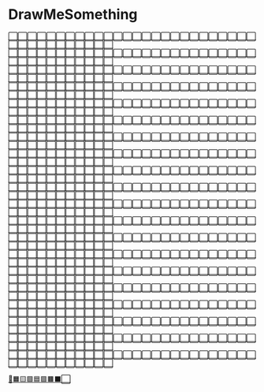 # DrawMeSomething

[⬜](https://shayneintsu.github.io/DrawMeSomething.github.io?cell=0)[⬜](https://shayneintsu.github.io/DrawMeSomething.github.io?cell=1)[⬜](https://shayneintsu.github.io/DrawMeSomething.github.io?cell=2)[⬜](https://shayneintsu.github.io/DrawMeSomething.github.io?cell=3)[⬜](https://shayneintsu.github.io/DrawMeSomething.github.io?cell=4)[⬜](https://shayneintsu.github.io/DrawMeSomething.github.io?cell=5)[⬜](https://shayneintsu.github.io/DrawMeSomething.github.io?cell=6)[⬜](https://shayneintsu.github.io/DrawMeSomething.github.io?cell=7)[⬜](https://shayneintsu.github.io/DrawMeSomething.github.io?cell=8)[⬜](https://shayneintsu.github.io/DrawMeSomething.github.io?cell=9)[⬜](https://shayneintsu.github.io/DrawMeSomething.github.io?cell=10)[⬜](https://shayneintsu.github.io/DrawMeSomething.github.io?cell=11)[⬜](https://shayneintsu.github.io/DrawMeSomething.github.io?cell=12)[⬜](https://shayneintsu.github.io/DrawMeSomething.github.io?cell=13)[⬜](https://shayneintsu.github.io/DrawMeSomething.github.io?cell=14)[⬜](https://shayneintsu.github.io/DrawMeSomething.github.io?cell=15)[⬜](https://shayneintsu.github.io/DrawMeSomething.github.io?cell=16)[⬜](https://shayneintsu.github.io/DrawMeSomething.github.io?cell=17)[⬜](https://shayneintsu.github.io/DrawMeSomething.github.io?cell=18)[⬜](https://shayneintsu.github.io/DrawMeSomething.github.io?cell=19)[⬜](https://shayneintsu.github.io/DrawMeSomething.github.io?cell=20)[⬜](https://shayneintsu.github.io/DrawMeSomething.github.io?cell=21)[⬜](https://shayneintsu.github.io/DrawMeSomething.github.io?cell=22)[⬜](https://shayneintsu.github.io/DrawMeSomething.github.io?cell=23)[⬜](https://shayneintsu.github.io/DrawMeSomething.github.io?cell=24)[⬜](https://shayneintsu.github.io/DrawMeSomething.github.io?cell=25)[⬜](https://shayneintsu.github.io/DrawMeSomething.github.io?cell=26)[⬜](https://shayneintsu.github.io/DrawMeSomething.github.io?cell=27)[⬜](https://shayneintsu.github.io/DrawMeSomething.github.io?cell=28)[⬜](https://shayneintsu.github.io/DrawMeSomething.github.io?cell=29)[⬜](https://shayneintsu.github.io/DrawMeSomething.github.io?cell=30)[⬜](https://shayneintsu.github.io/DrawMeSomething.github.io?cell=31)[⬜](https://shayneintsu.github.io/DrawMeSomething.github.io?cell=32)[⬜](https://shayneintsu.github.io/DrawMeSomething.github.io?cell=33)[⬜](https://shayneintsu.github.io/DrawMeSomething.github.io?cell=34)[⬜](https://shayneintsu.github.io/DrawMeSomething.github.io?cell=35)[⬜](https://shayneintsu.github.io/DrawMeSomething.github.io?cell=36)
[⬜](https://shayneintsu.github.io/DrawMeSomething.github.io?cell=100)[⬜](https://shayneintsu.github.io/DrawMeSomething.github.io?cell=101)[⬜](https://shayneintsu.github.io/DrawMeSomething.github.io?cell=102)[⬜](https://shayneintsu.github.io/DrawMeSomething.github.io?cell=103)[⬜](https://shayneintsu.github.io/DrawMeSomething.github.io?cell=104)[⬜](https://shayneintsu.github.io/DrawMeSomething.github.io?cell=105)[⬜](https://shayneintsu.github.io/DrawMeSomething.github.io?cell=106)[⬜](https://shayneintsu.github.io/DrawMeSomething.github.io?cell=107)[⬜](https://shayneintsu.github.io/DrawMeSomething.github.io?cell=108)[⬜](https://shayneintsu.github.io/DrawMeSomething.github.io?cell=109)[⬜](https://shayneintsu.github.io/DrawMeSomething.github.io?cell=110)[⬜](https://shayneintsu.github.io/DrawMeSomething.github.io?cell=111)[⬜](https://shayneintsu.github.io/DrawMeSomething.github.io?cell=112)[⬜](https://shayneintsu.github.io/DrawMeSomething.github.io?cell=113)[⬜](https://shayneintsu.github.io/DrawMeSomething.github.io?cell=114)[⬜](https://shayneintsu.github.io/DrawMeSomething.github.io?cell=115)[⬜](https://shayneintsu.github.io/DrawMeSomething.github.io?cell=116)[⬜](https://shayneintsu.github.io/DrawMeSomething.github.io?cell=117)[⬜](https://shayneintsu.github.io/DrawMeSomething.github.io?cell=118)[⬜](https://shayneintsu.github.io/DrawMeSomething.github.io?cell=119)[⬜](https://shayneintsu.github.io/DrawMeSomething.github.io?cell=120)[⬜](https://shayneintsu.github.io/DrawMeSomething.github.io?cell=121)[⬜](https://shayneintsu.github.io/DrawMeSomething.github.io?cell=122)[⬜](https://shayneintsu.github.io/DrawMeSomething.github.io?cell=123)[⬜](https://shayneintsu.github.io/DrawMeSomething.github.io?cell=124)[⬜](https://shayneintsu.github.io/DrawMeSomething.github.io?cell=125)[⬜](https://shayneintsu.github.io/DrawMeSomething.github.io?cell=126)[⬜](https://shayneintsu.github.io/DrawMeSomething.github.io?cell=127)[⬜](https://shayneintsu.github.io/DrawMeSomething.github.io?cell=128)[⬜](https://shayneintsu.github.io/DrawMeSomething.github.io?cell=129)[⬜](https://shayneintsu.github.io/DrawMeSomething.github.io?cell=130)[⬜](https://shayneintsu.github.io/DrawMeSomething.github.io?cell=131)[⬜](https://shayneintsu.github.io/DrawMeSomething.github.io?cell=132)[⬜](https://shayneintsu.github.io/DrawMeSomething.github.io?cell=133)[⬜](https://shayneintsu.github.io/DrawMeSomething.github.io?cell=134)[⬜](https://shayneintsu.github.io/DrawMeSomething.github.io?cell=135)[⬜](https://shayneintsu.github.io/DrawMeSomething.github.io?cell=136)
[⬜](https://shayneintsu.github.io/DrawMeSomething.github.io?cell=200)[⬜](https://shayneintsu.github.io/DrawMeSomething.github.io?cell=201)[⬜](https://shayneintsu.github.io/DrawMeSomething.github.io?cell=202)[⬜](https://shayneintsu.github.io/DrawMeSomething.github.io?cell=203)[⬜](https://shayneintsu.github.io/DrawMeSomething.github.io?cell=204)[⬜](https://shayneintsu.github.io/DrawMeSomething.github.io?cell=205)[⬜](https://shayneintsu.github.io/DrawMeSomething.github.io?cell=206)[⬜](https://shayneintsu.github.io/DrawMeSomething.github.io?cell=207)[⬜](https://shayneintsu.github.io/DrawMeSomething.github.io?cell=208)[⬜](https://shayneintsu.github.io/DrawMeSomething.github.io?cell=209)[⬜](https://shayneintsu.github.io/DrawMeSomething.github.io?cell=210)[⬜](https://shayneintsu.github.io/DrawMeSomething.github.io?cell=211)[⬜](https://shayneintsu.github.io/DrawMeSomething.github.io?cell=212)[⬜](https://shayneintsu.github.io/DrawMeSomething.github.io?cell=213)[⬜](https://shayneintsu.github.io/DrawMeSomething.github.io?cell=214)[⬜](https://shayneintsu.github.io/DrawMeSomething.github.io?cell=215)[⬜](https://shayneintsu.github.io/DrawMeSomething.github.io?cell=216)[⬜](https://shayneintsu.github.io/DrawMeSomething.github.io?cell=217)[⬜](https://shayneintsu.github.io/DrawMeSomething.github.io?cell=218)[⬜](https://shayneintsu.github.io/DrawMeSomething.github.io?cell=219)[⬜](https://shayneintsu.github.io/DrawMeSomething.github.io?cell=220)[⬜](https://shayneintsu.github.io/DrawMeSomething.github.io?cell=221)[⬜](https://shayneintsu.github.io/DrawMeSomething.github.io?cell=222)[⬜](https://shayneintsu.github.io/DrawMeSomething.github.io?cell=223)[⬜](https://shayneintsu.github.io/DrawMeSomething.github.io?cell=224)[⬜](https://shayneintsu.github.io/DrawMeSomething.github.io?cell=225)[⬜](https://shayneintsu.github.io/DrawMeSomething.github.io?cell=226)[⬜](https://shayneintsu.github.io/DrawMeSomething.github.io?cell=227)[⬜](https://shayneintsu.github.io/DrawMeSomething.github.io?cell=228)[⬜](https://shayneintsu.github.io/DrawMeSomething.github.io?cell=229)[⬜](https://shayneintsu.github.io/DrawMeSomething.github.io?cell=230)[⬜](https://shayneintsu.github.io/DrawMeSomething.github.io?cell=231)[⬜](https://shayneintsu.github.io/DrawMeSomething.github.io?cell=232)[⬜](https://shayneintsu.github.io/DrawMeSomething.github.io?cell=233)[⬜](https://shayneintsu.github.io/DrawMeSomething.github.io?cell=234)[⬜](https://shayneintsu.github.io/DrawMeSomething.github.io?cell=235)[⬜](https://shayneintsu.github.io/DrawMeSomething.github.io?cell=236)
[⬜](https://shayneintsu.github.io/DrawMeSomething.github.io?cell=300)[⬜](https://shayneintsu.github.io/DrawMeSomething.github.io?cell=301)[⬜](https://shayneintsu.github.io/DrawMeSomething.github.io?cell=302)[⬜](https://shayneintsu.github.io/DrawMeSomething.github.io?cell=303)[⬜](https://shayneintsu.github.io/DrawMeSomething.github.io?cell=304)[⬜](https://shayneintsu.github.io/DrawMeSomething.github.io?cell=305)[⬜](https://shayneintsu.github.io/DrawMeSomething.github.io?cell=306)[⬜](https://shayneintsu.github.io/DrawMeSomething.github.io?cell=307)[⬜](https://shayneintsu.github.io/DrawMeSomething.github.io?cell=308)[⬜](https://shayneintsu.github.io/DrawMeSomething.github.io?cell=309)[⬜](https://shayneintsu.github.io/DrawMeSomething.github.io?cell=310)[⬜](https://shayneintsu.github.io/DrawMeSomething.github.io?cell=311)[⬜](https://shayneintsu.github.io/DrawMeSomething.github.io?cell=312)[⬜](https://shayneintsu.github.io/DrawMeSomething.github.io?cell=313)[⬜](https://shayneintsu.github.io/DrawMeSomething.github.io?cell=314)[⬜](https://shayneintsu.github.io/DrawMeSomething.github.io?cell=315)[⬜](https://shayneintsu.github.io/DrawMeSomething.github.io?cell=316)[⬜](https://shayneintsu.github.io/DrawMeSomething.github.io?cell=317)[⬜](https://shayneintsu.github.io/DrawMeSomething.github.io?cell=318)[⬜](https://shayneintsu.github.io/DrawMeSomething.github.io?cell=319)[⬜](https://shayneintsu.github.io/DrawMeSomething.github.io?cell=320)[⬜](https://shayneintsu.github.io/DrawMeSomething.github.io?cell=321)[⬜](https://shayneintsu.github.io/DrawMeSomething.github.io?cell=322)[⬜](https://shayneintsu.github.io/DrawMeSomething.github.io?cell=323)[⬜](https://shayneintsu.github.io/DrawMeSomething.github.io?cell=324)[⬜](https://shayneintsu.github.io/DrawMeSomething.github.io?cell=325)[⬜](https://shayneintsu.github.io/DrawMeSomething.github.io?cell=326)[⬜](https://shayneintsu.github.io/DrawMeSomething.github.io?cell=327)[⬜](https://shayneintsu.github.io/DrawMeSomething.github.io?cell=328)[⬜](https://shayneintsu.github.io/DrawMeSomething.github.io?cell=329)[⬜](https://shayneintsu.github.io/DrawMeSomething.github.io?cell=330)[⬜](https://shayneintsu.github.io/DrawMeSomething.github.io?cell=331)[⬜](https://shayneintsu.github.io/DrawMeSomething.github.io?cell=332)[⬜](https://shayneintsu.github.io/DrawMeSomething.github.io?cell=333)[⬜](https://shayneintsu.github.io/DrawMeSomething.github.io?cell=334)[⬜](https://shayneintsu.github.io/DrawMeSomething.github.io?cell=335)[⬜](https://shayneintsu.github.io/DrawMeSomething.github.io?cell=336)
[⬜](https://shayneintsu.github.io/DrawMeSomething.github.io?cell=400)[⬜](https://shayneintsu.github.io/DrawMeSomething.github.io?cell=401)[⬜](https://shayneintsu.github.io/DrawMeSomething.github.io?cell=402)[⬜](https://shayneintsu.github.io/DrawMeSomething.github.io?cell=403)[⬜](https://shayneintsu.github.io/DrawMeSomething.github.io?cell=404)[⬜](https://shayneintsu.github.io/DrawMeSomething.github.io?cell=405)[⬜](https://shayneintsu.github.io/DrawMeSomething.github.io?cell=406)[⬜](https://shayneintsu.github.io/DrawMeSomething.github.io?cell=407)[⬜](https://shayneintsu.github.io/DrawMeSomething.github.io?cell=408)[⬜](https://shayneintsu.github.io/DrawMeSomething.github.io?cell=409)[⬜](https://shayneintsu.github.io/DrawMeSomething.github.io?cell=410)[⬜](https://shayneintsu.github.io/DrawMeSomething.github.io?cell=411)[⬜](https://shayneintsu.github.io/DrawMeSomething.github.io?cell=412)[⬜](https://shayneintsu.github.io/DrawMeSomething.github.io?cell=413)[⬜](https://shayneintsu.github.io/DrawMeSomething.github.io?cell=414)[⬜](https://shayneintsu.github.io/DrawMeSomething.github.io?cell=415)[⬜](https://shayneintsu.github.io/DrawMeSomething.github.io?cell=416)[⬜](https://shayneintsu.github.io/DrawMeSomething.github.io?cell=417)[⬜](https://shayneintsu.github.io/DrawMeSomething.github.io?cell=418)[⬜](https://shayneintsu.github.io/DrawMeSomething.github.io?cell=419)[⬜](https://shayneintsu.github.io/DrawMeSomething.github.io?cell=420)[⬜](https://shayneintsu.github.io/DrawMeSomething.github.io?cell=421)[⬜](https://shayneintsu.github.io/DrawMeSomething.github.io?cell=422)[⬜](https://shayneintsu.github.io/DrawMeSomething.github.io?cell=423)[⬜](https://shayneintsu.github.io/DrawMeSomething.github.io?cell=424)[⬜](https://shayneintsu.github.io/DrawMeSomething.github.io?cell=425)[⬜](https://shayneintsu.github.io/DrawMeSomething.github.io?cell=426)[⬜](https://shayneintsu.github.io/DrawMeSomething.github.io?cell=427)[⬜](https://shayneintsu.github.io/DrawMeSomething.github.io?cell=428)[⬜](https://shayneintsu.github.io/DrawMeSomething.github.io?cell=429)[⬜](https://shayneintsu.github.io/DrawMeSomething.github.io?cell=430)[⬜](https://shayneintsu.github.io/DrawMeSomething.github.io?cell=431)[⬜](https://shayneintsu.github.io/DrawMeSomething.github.io?cell=432)[⬜](https://shayneintsu.github.io/DrawMeSomething.github.io?cell=433)[⬜](https://shayneintsu.github.io/DrawMeSomething.github.io?cell=434)[⬜](https://shayneintsu.github.io/DrawMeSomething.github.io?cell=435)[⬜](https://shayneintsu.github.io/DrawMeSomething.github.io?cell=436)
[⬜](https://shayneintsu.github.io/DrawMeSomething.github.io?cell=500)[⬜](https://shayneintsu.github.io/DrawMeSomething.github.io?cell=501)[⬜](https://shayneintsu.github.io/DrawMeSomething.github.io?cell=502)[⬜](https://shayneintsu.github.io/DrawMeSomething.github.io?cell=503)[⬜](https://shayneintsu.github.io/DrawMeSomething.github.io?cell=504)[⬜](https://shayneintsu.github.io/DrawMeSomething.github.io?cell=505)[⬜](https://shayneintsu.github.io/DrawMeSomething.github.io?cell=506)[⬜](https://shayneintsu.github.io/DrawMeSomething.github.io?cell=507)[⬜](https://shayneintsu.github.io/DrawMeSomething.github.io?cell=508)[⬜](https://shayneintsu.github.io/DrawMeSomething.github.io?cell=509)[⬜](https://shayneintsu.github.io/DrawMeSomething.github.io?cell=510)[⬜](https://shayneintsu.github.io/DrawMeSomething.github.io?cell=511)[⬜](https://shayneintsu.github.io/DrawMeSomething.github.io?cell=512)[⬜](https://shayneintsu.github.io/DrawMeSomething.github.io?cell=513)[⬜](https://shayneintsu.github.io/DrawMeSomething.github.io?cell=514)[⬜](https://shayneintsu.github.io/DrawMeSomething.github.io?cell=515)[⬜](https://shayneintsu.github.io/DrawMeSomething.github.io?cell=516)[⬜](https://shayneintsu.github.io/DrawMeSomething.github.io?cell=517)[⬜](https://shayneintsu.github.io/DrawMeSomething.github.io?cell=518)[⬜](https://shayneintsu.github.io/DrawMeSomething.github.io?cell=519)[⬜](https://shayneintsu.github.io/DrawMeSomething.github.io?cell=520)[⬜](https://shayneintsu.github.io/DrawMeSomething.github.io?cell=521)[⬜](https://shayneintsu.github.io/DrawMeSomething.github.io?cell=522)[⬜](https://shayneintsu.github.io/DrawMeSomething.github.io?cell=523)[⬜](https://shayneintsu.github.io/DrawMeSomething.github.io?cell=524)[⬜](https://shayneintsu.github.io/DrawMeSomething.github.io?cell=525)[⬜](https://shayneintsu.github.io/DrawMeSomething.github.io?cell=526)[⬜](https://shayneintsu.github.io/DrawMeSomething.github.io?cell=527)[⬜](https://shayneintsu.github.io/DrawMeSomething.github.io?cell=528)[⬜](https://shayneintsu.github.io/DrawMeSomething.github.io?cell=529)[⬜](https://shayneintsu.github.io/DrawMeSomething.github.io?cell=530)[⬜](https://shayneintsu.github.io/DrawMeSomething.github.io?cell=531)[⬜](https://shayneintsu.github.io/DrawMeSomething.github.io?cell=532)[⬜](https://shayneintsu.github.io/DrawMeSomething.github.io?cell=533)[⬜](https://shayneintsu.github.io/DrawMeSomething.github.io?cell=534)[⬜](https://shayneintsu.github.io/DrawMeSomething.github.io?cell=535)[⬜](https://shayneintsu.github.io/DrawMeSomething.github.io?cell=536)
[⬜](https://shayneintsu.github.io/DrawMeSomething.github.io?cell=600)[⬜](https://shayneintsu.github.io/DrawMeSomething.github.io?cell=601)[⬜](https://shayneintsu.github.io/DrawMeSomething.github.io?cell=602)[⬜](https://shayneintsu.github.io/DrawMeSomething.github.io?cell=603)[⬜](https://shayneintsu.github.io/DrawMeSomething.github.io?cell=604)[⬜](https://shayneintsu.github.io/DrawMeSomething.github.io?cell=605)[⬜](https://shayneintsu.github.io/DrawMeSomething.github.io?cell=606)[⬜](https://shayneintsu.github.io/DrawMeSomething.github.io?cell=607)[⬜](https://shayneintsu.github.io/DrawMeSomething.github.io?cell=608)[⬜](https://shayneintsu.github.io/DrawMeSomething.github.io?cell=609)[⬜](https://shayneintsu.github.io/DrawMeSomething.github.io?cell=610)[⬜](https://shayneintsu.github.io/DrawMeSomething.github.io?cell=611)[⬜](https://shayneintsu.github.io/DrawMeSomething.github.io?cell=612)[⬜](https://shayneintsu.github.io/DrawMeSomething.github.io?cell=613)[⬜](https://shayneintsu.github.io/DrawMeSomething.github.io?cell=614)[⬜](https://shayneintsu.github.io/DrawMeSomething.github.io?cell=615)[⬜](https://shayneintsu.github.io/DrawMeSomething.github.io?cell=616)[⬜](https://shayneintsu.github.io/DrawMeSomething.github.io?cell=617)[⬜](https://shayneintsu.github.io/DrawMeSomething.github.io?cell=618)[⬜](https://shayneintsu.github.io/DrawMeSomething.github.io?cell=619)[⬜](https://shayneintsu.github.io/DrawMeSomething.github.io?cell=620)[⬜](https://shayneintsu.github.io/DrawMeSomething.github.io?cell=621)[⬜](https://shayneintsu.github.io/DrawMeSomething.github.io?cell=622)[⬜](https://shayneintsu.github.io/DrawMeSomething.github.io?cell=623)[⬜](https://shayneintsu.github.io/DrawMeSomething.github.io?cell=624)[⬜](https://shayneintsu.github.io/DrawMeSomething.github.io?cell=625)[⬜](https://shayneintsu.github.io/DrawMeSomething.github.io?cell=626)[⬜](https://shayneintsu.github.io/DrawMeSomething.github.io?cell=627)[⬜](https://shayneintsu.github.io/DrawMeSomething.github.io?cell=628)[⬜](https://shayneintsu.github.io/DrawMeSomething.github.io?cell=629)[⬜](https://shayneintsu.github.io/DrawMeSomething.github.io?cell=630)[⬜](https://shayneintsu.github.io/DrawMeSomething.github.io?cell=631)[⬜](https://shayneintsu.github.io/DrawMeSomething.github.io?cell=632)[⬜](https://shayneintsu.github.io/DrawMeSomething.github.io?cell=633)[⬜](https://shayneintsu.github.io/DrawMeSomething.github.io?cell=634)[⬜](https://shayneintsu.github.io/DrawMeSomething.github.io?cell=635)[⬜](https://shayneintsu.github.io/DrawMeSomething.github.io?cell=636)
[⬜](https://shayneintsu.github.io/DrawMeSomething.github.io?cell=700)[⬜](https://shayneintsu.github.io/DrawMeSomething.github.io?cell=701)[⬜](https://shayneintsu.github.io/DrawMeSomething.github.io?cell=702)[⬜](https://shayneintsu.github.io/DrawMeSomething.github.io?cell=703)[⬜](https://shayneintsu.github.io/DrawMeSomething.github.io?cell=704)[⬜](https://shayneintsu.github.io/DrawMeSomething.github.io?cell=705)[⬜](https://shayneintsu.github.io/DrawMeSomething.github.io?cell=706)[⬜](https://shayneintsu.github.io/DrawMeSomething.github.io?cell=707)[⬜](https://shayneintsu.github.io/DrawMeSomething.github.io?cell=708)[⬜](https://shayneintsu.github.io/DrawMeSomething.github.io?cell=709)[⬜](https://shayneintsu.github.io/DrawMeSomething.github.io?cell=710)[⬜](https://shayneintsu.github.io/DrawMeSomething.github.io?cell=711)[⬜](https://shayneintsu.github.io/DrawMeSomething.github.io?cell=712)[⬜](https://shayneintsu.github.io/DrawMeSomething.github.io?cell=713)[⬜](https://shayneintsu.github.io/DrawMeSomething.github.io?cell=714)[⬜](https://shayneintsu.github.io/DrawMeSomething.github.io?cell=715)[⬜](https://shayneintsu.github.io/DrawMeSomething.github.io?cell=716)[⬜](https://shayneintsu.github.io/DrawMeSomething.github.io?cell=717)[⬜](https://shayneintsu.github.io/DrawMeSomething.github.io?cell=718)[⬜](https://shayneintsu.github.io/DrawMeSomething.github.io?cell=719)[⬜](https://shayneintsu.github.io/DrawMeSomething.github.io?cell=720)[⬜](https://shayneintsu.github.io/DrawMeSomething.github.io?cell=721)[⬜](https://shayneintsu.github.io/DrawMeSomething.github.io?cell=722)[⬜](https://shayneintsu.github.io/DrawMeSomething.github.io?cell=723)[⬜](https://shayneintsu.github.io/DrawMeSomething.github.io?cell=724)[⬜](https://shayneintsu.github.io/DrawMeSomething.github.io?cell=725)[⬜](https://shayneintsu.github.io/DrawMeSomething.github.io?cell=726)[⬜](https://shayneintsu.github.io/DrawMeSomething.github.io?cell=727)[⬜](https://shayneintsu.github.io/DrawMeSomething.github.io?cell=728)[⬜](https://shayneintsu.github.io/DrawMeSomething.github.io?cell=729)[⬜](https://shayneintsu.github.io/DrawMeSomething.github.io?cell=730)[⬜](https://shayneintsu.github.io/DrawMeSomething.github.io?cell=731)[⬜](https://shayneintsu.github.io/DrawMeSomething.github.io?cell=732)[⬜](https://shayneintsu.github.io/DrawMeSomething.github.io?cell=733)[⬜](https://shayneintsu.github.io/DrawMeSomething.github.io?cell=734)[⬜](https://shayneintsu.github.io/DrawMeSomething.github.io?cell=735)[⬜](https://shayneintsu.github.io/DrawMeSomething.github.io?cell=736)
[⬜](https://shayneintsu.github.io/DrawMeSomething.github.io?cell=800)[⬜](https://shayneintsu.github.io/DrawMeSomething.github.io?cell=801)[⬜](https://shayneintsu.github.io/DrawMeSomething.github.io?cell=802)[⬜](https://shayneintsu.github.io/DrawMeSomething.github.io?cell=803)[⬜](https://shayneintsu.github.io/DrawMeSomething.github.io?cell=804)[⬜](https://shayneintsu.github.io/DrawMeSomething.github.io?cell=805)[⬜](https://shayneintsu.github.io/DrawMeSomething.github.io?cell=806)[⬜](https://shayneintsu.github.io/DrawMeSomething.github.io?cell=807)[⬜](https://shayneintsu.github.io/DrawMeSomething.github.io?cell=808)[⬜](https://shayneintsu.github.io/DrawMeSomething.github.io?cell=809)[⬜](https://shayneintsu.github.io/DrawMeSomething.github.io?cell=810)[⬜](https://shayneintsu.github.io/DrawMeSomething.github.io?cell=811)[⬜](https://shayneintsu.github.io/DrawMeSomething.github.io?cell=812)[⬜](https://shayneintsu.github.io/DrawMeSomething.github.io?cell=813)[⬜](https://shayneintsu.github.io/DrawMeSomething.github.io?cell=814)[⬜](https://shayneintsu.github.io/DrawMeSomething.github.io?cell=815)[⬜](https://shayneintsu.github.io/DrawMeSomething.github.io?cell=816)[⬜](https://shayneintsu.github.io/DrawMeSomething.github.io?cell=817)[⬜](https://shayneintsu.github.io/DrawMeSomething.github.io?cell=818)[⬜](https://shayneintsu.github.io/DrawMeSomething.github.io?cell=819)[⬜](https://shayneintsu.github.io/DrawMeSomething.github.io?cell=820)[⬜](https://shayneintsu.github.io/DrawMeSomething.github.io?cell=821)[⬜](https://shayneintsu.github.io/DrawMeSomething.github.io?cell=822)[⬜](https://shayneintsu.github.io/DrawMeSomething.github.io?cell=823)[⬜](https://shayneintsu.github.io/DrawMeSomething.github.io?cell=824)[⬜](https://shayneintsu.github.io/DrawMeSomething.github.io?cell=825)[⬜](https://shayneintsu.github.io/DrawMeSomething.github.io?cell=826)[⬜](https://shayneintsu.github.io/DrawMeSomething.github.io?cell=827)[⬜](https://shayneintsu.github.io/DrawMeSomething.github.io?cell=828)[⬜](https://shayneintsu.github.io/DrawMeSomething.github.io?cell=829)[⬜](https://shayneintsu.github.io/DrawMeSomething.github.io?cell=830)[⬜](https://shayneintsu.github.io/DrawMeSomething.github.io?cell=831)[⬜](https://shayneintsu.github.io/DrawMeSomething.github.io?cell=832)[⬜](https://shayneintsu.github.io/DrawMeSomething.github.io?cell=833)[⬜](https://shayneintsu.github.io/DrawMeSomething.github.io?cell=834)[⬜](https://shayneintsu.github.io/DrawMeSomething.github.io?cell=835)[⬜](https://shayneintsu.github.io/DrawMeSomething.github.io?cell=836)
[⬜](https://shayneintsu.github.io/DrawMeSomething.github.io?cell=900)[⬜](https://shayneintsu.github.io/DrawMeSomething.github.io?cell=901)[⬜](https://shayneintsu.github.io/DrawMeSomething.github.io?cell=902)[⬜](https://shayneintsu.github.io/DrawMeSomething.github.io?cell=903)[⬜](https://shayneintsu.github.io/DrawMeSomething.github.io?cell=904)[⬜](https://shayneintsu.github.io/DrawMeSomething.github.io?cell=905)[⬜](https://shayneintsu.github.io/DrawMeSomething.github.io?cell=906)[⬜](https://shayneintsu.github.io/DrawMeSomething.github.io?cell=907)[⬜](https://shayneintsu.github.io/DrawMeSomething.github.io?cell=908)[⬜](https://shayneintsu.github.io/DrawMeSomething.github.io?cell=909)[⬜](https://shayneintsu.github.io/DrawMeSomething.github.io?cell=910)[⬜](https://shayneintsu.github.io/DrawMeSomething.github.io?cell=911)[⬜](https://shayneintsu.github.io/DrawMeSomething.github.io?cell=912)[⬜](https://shayneintsu.github.io/DrawMeSomething.github.io?cell=913)[⬜](https://shayneintsu.github.io/DrawMeSomething.github.io?cell=914)[⬜](https://shayneintsu.github.io/DrawMeSomething.github.io?cell=915)[⬜](https://shayneintsu.github.io/DrawMeSomething.github.io?cell=916)[⬜](https://shayneintsu.github.io/DrawMeSomething.github.io?cell=917)[⬜](https://shayneintsu.github.io/DrawMeSomething.github.io?cell=918)[⬜](https://shayneintsu.github.io/DrawMeSomething.github.io?cell=919)[⬜](https://shayneintsu.github.io/DrawMeSomething.github.io?cell=920)[⬜](https://shayneintsu.github.io/DrawMeSomething.github.io?cell=921)[⬜](https://shayneintsu.github.io/DrawMeSomething.github.io?cell=922)[⬜](https://shayneintsu.github.io/DrawMeSomething.github.io?cell=923)[⬜](https://shayneintsu.github.io/DrawMeSomething.github.io?cell=924)[⬜](https://shayneintsu.github.io/DrawMeSomething.github.io?cell=925)[⬜](https://shayneintsu.github.io/DrawMeSomething.github.io?cell=926)[⬜](https://shayneintsu.github.io/DrawMeSomething.github.io?cell=927)[⬜](https://shayneintsu.github.io/DrawMeSomething.github.io?cell=928)[⬜](https://shayneintsu.github.io/DrawMeSomething.github.io?cell=929)[⬜](https://shayneintsu.github.io/DrawMeSomething.github.io?cell=930)[⬜](https://shayneintsu.github.io/DrawMeSomething.github.io?cell=931)[⬜](https://shayneintsu.github.io/DrawMeSomething.github.io?cell=932)[⬜](https://shayneintsu.github.io/DrawMeSomething.github.io?cell=933)[⬜](https://shayneintsu.github.io/DrawMeSomething.github.io?cell=934)[⬜](https://shayneintsu.github.io/DrawMeSomething.github.io?cell=935)[⬜](https://shayneintsu.github.io/DrawMeSomething.github.io?cell=936)
[⬜](https://shayneintsu.github.io/DrawMeSomething.github.io?cell=1000)[⬜](https://shayneintsu.github.io/DrawMeSomething.github.io?cell=1001)[⬜](https://shayneintsu.github.io/DrawMeSomething.github.io?cell=1002)[⬜](https://shayneintsu.github.io/DrawMeSomething.github.io?cell=1003)[⬜](https://shayneintsu.github.io/DrawMeSomething.github.io?cell=1004)[⬜](https://shayneintsu.github.io/DrawMeSomething.github.io?cell=1005)[⬜](https://shayneintsu.github.io/DrawMeSomething.github.io?cell=1006)[⬜](https://shayneintsu.github.io/DrawMeSomething.github.io?cell=1007)[⬜](https://shayneintsu.github.io/DrawMeSomething.github.io?cell=1008)[⬜](https://shayneintsu.github.io/DrawMeSomething.github.io?cell=1009)[⬜](https://shayneintsu.github.io/DrawMeSomething.github.io?cell=1010)[⬜](https://shayneintsu.github.io/DrawMeSomething.github.io?cell=1011)[⬜](https://shayneintsu.github.io/DrawMeSomething.github.io?cell=1012)[⬜](https://shayneintsu.github.io/DrawMeSomething.github.io?cell=1013)[⬜](https://shayneintsu.github.io/DrawMeSomething.github.io?cell=1014)[⬜](https://shayneintsu.github.io/DrawMeSomething.github.io?cell=1015)[⬜](https://shayneintsu.github.io/DrawMeSomething.github.io?cell=1016)[⬜](https://shayneintsu.github.io/DrawMeSomething.github.io?cell=1017)[⬜](https://shayneintsu.github.io/DrawMeSomething.github.io?cell=1018)[⬜](https://shayneintsu.github.io/DrawMeSomething.github.io?cell=1019)[⬜](https://shayneintsu.github.io/DrawMeSomething.github.io?cell=1020)[⬜](https://shayneintsu.github.io/DrawMeSomething.github.io?cell=1021)[⬜](https://shayneintsu.github.io/DrawMeSomething.github.io?cell=1022)[⬜](https://shayneintsu.github.io/DrawMeSomething.github.io?cell=1023)[⬜](https://shayneintsu.github.io/DrawMeSomething.github.io?cell=1024)[⬜](https://shayneintsu.github.io/DrawMeSomething.github.io?cell=1025)[⬜](https://shayneintsu.github.io/DrawMeSomething.github.io?cell=1026)[⬜](https://shayneintsu.github.io/DrawMeSomething.github.io?cell=1027)[⬜](https://shayneintsu.github.io/DrawMeSomething.github.io?cell=1028)[⬜](https://shayneintsu.github.io/DrawMeSomething.github.io?cell=1029)[⬜](https://shayneintsu.github.io/DrawMeSomething.github.io?cell=1030)[⬜](https://shayneintsu.github.io/DrawMeSomething.github.io?cell=1031)[⬜](https://shayneintsu.github.io/DrawMeSomething.github.io?cell=1032)[⬜](https://shayneintsu.github.io/DrawMeSomething.github.io?cell=1033)[⬜](https://shayneintsu.github.io/DrawMeSomething.github.io?cell=1034)[⬜](https://shayneintsu.github.io/DrawMeSomething.github.io?cell=1035)[⬜](https://shayneintsu.github.io/DrawMeSomething.github.io?cell=1036)
[⬜](https://shayneintsu.github.io/DrawMeSomething.github.io?cell=1100)[⬜](https://shayneintsu.github.io/DrawMeSomething.github.io?cell=1101)[⬜](https://shayneintsu.github.io/DrawMeSomething.github.io?cell=1102)[⬜](https://shayneintsu.github.io/DrawMeSomething.github.io?cell=1103)[⬜](https://shayneintsu.github.io/DrawMeSomething.github.io?cell=1104)[⬜](https://shayneintsu.github.io/DrawMeSomething.github.io?cell=1105)[⬜](https://shayneintsu.github.io/DrawMeSomething.github.io?cell=1106)[⬜](https://shayneintsu.github.io/DrawMeSomething.github.io?cell=1107)[⬜](https://shayneintsu.github.io/DrawMeSomething.github.io?cell=1108)[⬜](https://shayneintsu.github.io/DrawMeSomething.github.io?cell=1109)[⬜](https://shayneintsu.github.io/DrawMeSomething.github.io?cell=1110)[⬜](https://shayneintsu.github.io/DrawMeSomething.github.io?cell=1111)[⬜](https://shayneintsu.github.io/DrawMeSomething.github.io?cell=1112)[⬜](https://shayneintsu.github.io/DrawMeSomething.github.io?cell=1113)[⬜](https://shayneintsu.github.io/DrawMeSomething.github.io?cell=1114)[⬜](https://shayneintsu.github.io/DrawMeSomething.github.io?cell=1115)[⬜](https://shayneintsu.github.io/DrawMeSomething.github.io?cell=1116)[⬜](https://shayneintsu.github.io/DrawMeSomething.github.io?cell=1117)[⬜](https://shayneintsu.github.io/DrawMeSomething.github.io?cell=1118)[⬜](https://shayneintsu.github.io/DrawMeSomething.github.io?cell=1119)[⬜](https://shayneintsu.github.io/DrawMeSomething.github.io?cell=1120)[⬜](https://shayneintsu.github.io/DrawMeSomething.github.io?cell=1121)[⬜](https://shayneintsu.github.io/DrawMeSomething.github.io?cell=1122)[⬜](https://shayneintsu.github.io/DrawMeSomething.github.io?cell=1123)[⬜](https://shayneintsu.github.io/DrawMeSomething.github.io?cell=1124)[⬜](https://shayneintsu.github.io/DrawMeSomething.github.io?cell=1125)[⬜](https://shayneintsu.github.io/DrawMeSomething.github.io?cell=1126)[⬜](https://shayneintsu.github.io/DrawMeSomething.github.io?cell=1127)[⬜](https://shayneintsu.github.io/DrawMeSomething.github.io?cell=1128)[⬜](https://shayneintsu.github.io/DrawMeSomething.github.io?cell=1129)[⬜](https://shayneintsu.github.io/DrawMeSomething.github.io?cell=1130)[⬜](https://shayneintsu.github.io/DrawMeSomething.github.io?cell=1131)[⬜](https://shayneintsu.github.io/DrawMeSomething.github.io?cell=1132)[⬜](https://shayneintsu.github.io/DrawMeSomething.github.io?cell=1133)[⬜](https://shayneintsu.github.io/DrawMeSomething.github.io?cell=1134)[⬜](https://shayneintsu.github.io/DrawMeSomething.github.io?cell=1135)[⬜](https://shayneintsu.github.io/DrawMeSomething.github.io?cell=1136)
[⬜](https://shayneintsu.github.io/DrawMeSomething.github.io?cell=1200)[⬜](https://shayneintsu.github.io/DrawMeSomething.github.io?cell=1201)[⬜](https://shayneintsu.github.io/DrawMeSomething.github.io?cell=1202)[⬜](https://shayneintsu.github.io/DrawMeSomething.github.io?cell=1203)[⬜](https://shayneintsu.github.io/DrawMeSomething.github.io?cell=1204)[⬜](https://shayneintsu.github.io/DrawMeSomething.github.io?cell=1205)[⬜](https://shayneintsu.github.io/DrawMeSomething.github.io?cell=1206)[⬜](https://shayneintsu.github.io/DrawMeSomething.github.io?cell=1207)[⬜](https://shayneintsu.github.io/DrawMeSomething.github.io?cell=1208)[⬜](https://shayneintsu.github.io/DrawMeSomething.github.io?cell=1209)[⬜](https://shayneintsu.github.io/DrawMeSomething.github.io?cell=1210)[⬜](https://shayneintsu.github.io/DrawMeSomething.github.io?cell=1211)[⬜](https://shayneintsu.github.io/DrawMeSomething.github.io?cell=1212)[⬜](https://shayneintsu.github.io/DrawMeSomething.github.io?cell=1213)[⬜](https://shayneintsu.github.io/DrawMeSomething.github.io?cell=1214)[⬜](https://shayneintsu.github.io/DrawMeSomething.github.io?cell=1215)[⬜](https://shayneintsu.github.io/DrawMeSomething.github.io?cell=1216)[⬜](https://shayneintsu.github.io/DrawMeSomething.github.io?cell=1217)[⬜](https://shayneintsu.github.io/DrawMeSomething.github.io?cell=1218)[⬜](https://shayneintsu.github.io/DrawMeSomething.github.io?cell=1219)[⬜](https://shayneintsu.github.io/DrawMeSomething.github.io?cell=1220)[⬜](https://shayneintsu.github.io/DrawMeSomething.github.io?cell=1221)[⬜](https://shayneintsu.github.io/DrawMeSomething.github.io?cell=1222)[⬜](https://shayneintsu.github.io/DrawMeSomething.github.io?cell=1223)[⬜](https://shayneintsu.github.io/DrawMeSomething.github.io?cell=1224)[⬜](https://shayneintsu.github.io/DrawMeSomething.github.io?cell=1225)[⬜](https://shayneintsu.github.io/DrawMeSomething.github.io?cell=1226)[⬜](https://shayneintsu.github.io/DrawMeSomething.github.io?cell=1227)[⬜](https://shayneintsu.github.io/DrawMeSomething.github.io?cell=1228)[⬜](https://shayneintsu.github.io/DrawMeSomething.github.io?cell=1229)[⬜](https://shayneintsu.github.io/DrawMeSomething.github.io?cell=1230)[⬜](https://shayneintsu.github.io/DrawMeSomething.github.io?cell=1231)[⬜](https://shayneintsu.github.io/DrawMeSomething.github.io?cell=1232)[⬜](https://shayneintsu.github.io/DrawMeSomething.github.io?cell=1233)[⬜](https://shayneintsu.github.io/DrawMeSomething.github.io?cell=1234)[⬜](https://shayneintsu.github.io/DrawMeSomething.github.io?cell=1235)[⬜](https://shayneintsu.github.io/DrawMeSomething.github.io?cell=1236)
[⬜](https://shayneintsu.github.io/DrawMeSomething.github.io?cell=1300)[⬜](https://shayneintsu.github.io/DrawMeSomething.github.io?cell=1301)[⬜](https://shayneintsu.github.io/DrawMeSomething.github.io?cell=1302)[⬜](https://shayneintsu.github.io/DrawMeSomething.github.io?cell=1303)[⬜](https://shayneintsu.github.io/DrawMeSomething.github.io?cell=1304)[⬜](https://shayneintsu.github.io/DrawMeSomething.github.io?cell=1305)[⬜](https://shayneintsu.github.io/DrawMeSomething.github.io?cell=1306)[⬜](https://shayneintsu.github.io/DrawMeSomething.github.io?cell=1307)[⬜](https://shayneintsu.github.io/DrawMeSomething.github.io?cell=1308)[⬜](https://shayneintsu.github.io/DrawMeSomething.github.io?cell=1309)[⬜](https://shayneintsu.github.io/DrawMeSomething.github.io?cell=1310)[⬜](https://shayneintsu.github.io/DrawMeSomething.github.io?cell=1311)[⬜](https://shayneintsu.github.io/DrawMeSomething.github.io?cell=1312)[⬜](https://shayneintsu.github.io/DrawMeSomething.github.io?cell=1313)[⬜](https://shayneintsu.github.io/DrawMeSomething.github.io?cell=1314)[⬜](https://shayneintsu.github.io/DrawMeSomething.github.io?cell=1315)[⬜](https://shayneintsu.github.io/DrawMeSomething.github.io?cell=1316)[⬜](https://shayneintsu.github.io/DrawMeSomething.github.io?cell=1317)[⬜](https://shayneintsu.github.io/DrawMeSomething.github.io?cell=1318)[⬜](https://shayneintsu.github.io/DrawMeSomething.github.io?cell=1319)[⬜](https://shayneintsu.github.io/DrawMeSomething.github.io?cell=1320)[⬜](https://shayneintsu.github.io/DrawMeSomething.github.io?cell=1321)[⬜](https://shayneintsu.github.io/DrawMeSomething.github.io?cell=1322)[⬜](https://shayneintsu.github.io/DrawMeSomething.github.io?cell=1323)[⬜](https://shayneintsu.github.io/DrawMeSomething.github.io?cell=1324)[⬜](https://shayneintsu.github.io/DrawMeSomething.github.io?cell=1325)[⬜](https://shayneintsu.github.io/DrawMeSomething.github.io?cell=1326)[⬜](https://shayneintsu.github.io/DrawMeSomething.github.io?cell=1327)[⬜](https://shayneintsu.github.io/DrawMeSomething.github.io?cell=1328)[⬜](https://shayneintsu.github.io/DrawMeSomething.github.io?cell=1329)[⬜](https://shayneintsu.github.io/DrawMeSomething.github.io?cell=1330)[⬜](https://shayneintsu.github.io/DrawMeSomething.github.io?cell=1331)[⬜](https://shayneintsu.github.io/DrawMeSomething.github.io?cell=1332)[⬜](https://shayneintsu.github.io/DrawMeSomething.github.io?cell=1333)[⬜](https://shayneintsu.github.io/DrawMeSomething.github.io?cell=1334)[⬜](https://shayneintsu.github.io/DrawMeSomething.github.io?cell=1335)[⬜](https://shayneintsu.github.io/DrawMeSomething.github.io?cell=1336)
[⬜](https://shayneintsu.github.io/DrawMeSomething.github.io?cell=1400)[⬜](https://shayneintsu.github.io/DrawMeSomething.github.io?cell=1401)[⬜](https://shayneintsu.github.io/DrawMeSomething.github.io?cell=1402)[⬜](https://shayneintsu.github.io/DrawMeSomething.github.io?cell=1403)[⬜](https://shayneintsu.github.io/DrawMeSomething.github.io?cell=1404)[⬜](https://shayneintsu.github.io/DrawMeSomething.github.io?cell=1405)[⬜](https://shayneintsu.github.io/DrawMeSomething.github.io?cell=1406)[⬜](https://shayneintsu.github.io/DrawMeSomething.github.io?cell=1407)[⬜](https://shayneintsu.github.io/DrawMeSomething.github.io?cell=1408)[⬜](https://shayneintsu.github.io/DrawMeSomething.github.io?cell=1409)[⬜](https://shayneintsu.github.io/DrawMeSomething.github.io?cell=1410)[⬜](https://shayneintsu.github.io/DrawMeSomething.github.io?cell=1411)[⬜](https://shayneintsu.github.io/DrawMeSomething.github.io?cell=1412)[⬜](https://shayneintsu.github.io/DrawMeSomething.github.io?cell=1413)[⬜](https://shayneintsu.github.io/DrawMeSomething.github.io?cell=1414)[⬜](https://shayneintsu.github.io/DrawMeSomething.github.io?cell=1415)[⬜](https://shayneintsu.github.io/DrawMeSomething.github.io?cell=1416)[⬜](https://shayneintsu.github.io/DrawMeSomething.github.io?cell=1417)[⬜](https://shayneintsu.github.io/DrawMeSomething.github.io?cell=1418)[⬜](https://shayneintsu.github.io/DrawMeSomething.github.io?cell=1419)[⬜](https://shayneintsu.github.io/DrawMeSomething.github.io?cell=1420)[⬜](https://shayneintsu.github.io/DrawMeSomething.github.io?cell=1421)[⬜](https://shayneintsu.github.io/DrawMeSomething.github.io?cell=1422)[⬜](https://shayneintsu.github.io/DrawMeSomething.github.io?cell=1423)[⬜](https://shayneintsu.github.io/DrawMeSomething.github.io?cell=1424)[⬜](https://shayneintsu.github.io/DrawMeSomething.github.io?cell=1425)[⬜](https://shayneintsu.github.io/DrawMeSomething.github.io?cell=1426)[⬜](https://shayneintsu.github.io/DrawMeSomething.github.io?cell=1427)[⬜](https://shayneintsu.github.io/DrawMeSomething.github.io?cell=1428)[⬜](https://shayneintsu.github.io/DrawMeSomething.github.io?cell=1429)[⬜](https://shayneintsu.github.io/DrawMeSomething.github.io?cell=1430)[⬜](https://shayneintsu.github.io/DrawMeSomething.github.io?cell=1431)[⬜](https://shayneintsu.github.io/DrawMeSomething.github.io?cell=1432)[⬜](https://shayneintsu.github.io/DrawMeSomething.github.io?cell=1433)[⬜](https://shayneintsu.github.io/DrawMeSomething.github.io?cell=1434)[⬜](https://shayneintsu.github.io/DrawMeSomething.github.io?cell=1435)[⬜](https://shayneintsu.github.io/DrawMeSomething.github.io?cell=1436)
[⬜](https://shayneintsu.github.io/DrawMeSomething.github.io?cell=1500)[⬜](https://shayneintsu.github.io/DrawMeSomething.github.io?cell=1501)[⬜](https://shayneintsu.github.io/DrawMeSomething.github.io?cell=1502)[⬜](https://shayneintsu.github.io/DrawMeSomething.github.io?cell=1503)[⬜](https://shayneintsu.github.io/DrawMeSomething.github.io?cell=1504)[⬜](https://shayneintsu.github.io/DrawMeSomething.github.io?cell=1505)[⬜](https://shayneintsu.github.io/DrawMeSomething.github.io?cell=1506)[⬜](https://shayneintsu.github.io/DrawMeSomething.github.io?cell=1507)[⬜](https://shayneintsu.github.io/DrawMeSomething.github.io?cell=1508)[⬜](https://shayneintsu.github.io/DrawMeSomething.github.io?cell=1509)[⬜](https://shayneintsu.github.io/DrawMeSomething.github.io?cell=1510)[⬜](https://shayneintsu.github.io/DrawMeSomething.github.io?cell=1511)[⬜](https://shayneintsu.github.io/DrawMeSomething.github.io?cell=1512)[⬜](https://shayneintsu.github.io/DrawMeSomething.github.io?cell=1513)[⬜](https://shayneintsu.github.io/DrawMeSomething.github.io?cell=1514)[⬜](https://shayneintsu.github.io/DrawMeSomething.github.io?cell=1515)[⬜](https://shayneintsu.github.io/DrawMeSomething.github.io?cell=1516)[⬜](https://shayneintsu.github.io/DrawMeSomething.github.io?cell=1517)[⬜](https://shayneintsu.github.io/DrawMeSomething.github.io?cell=1518)[⬜](https://shayneintsu.github.io/DrawMeSomething.github.io?cell=1519)[⬜](https://shayneintsu.github.io/DrawMeSomething.github.io?cell=1520)[⬜](https://shayneintsu.github.io/DrawMeSomething.github.io?cell=1521)[⬜](https://shayneintsu.github.io/DrawMeSomething.github.io?cell=1522)[⬜](https://shayneintsu.github.io/DrawMeSomething.github.io?cell=1523)[⬜](https://shayneintsu.github.io/DrawMeSomething.github.io?cell=1524)[⬜](https://shayneintsu.github.io/DrawMeSomething.github.io?cell=1525)[⬜](https://shayneintsu.github.io/DrawMeSomething.github.io?cell=1526)[⬜](https://shayneintsu.github.io/DrawMeSomething.github.io?cell=1527)[⬜](https://shayneintsu.github.io/DrawMeSomething.github.io?cell=1528)[⬜](https://shayneintsu.github.io/DrawMeSomething.github.io?cell=1529)[⬜](https://shayneintsu.github.io/DrawMeSomething.github.io?cell=1530)[⬜](https://shayneintsu.github.io/DrawMeSomething.github.io?cell=1531)[⬜](https://shayneintsu.github.io/DrawMeSomething.github.io?cell=1532)[⬜](https://shayneintsu.github.io/DrawMeSomething.github.io?cell=1533)[⬜](https://shayneintsu.github.io/DrawMeSomething.github.io?cell=1534)[⬜](https://shayneintsu.github.io/DrawMeSomething.github.io?cell=1535)[⬜](https://shayneintsu.github.io/DrawMeSomething.github.io?cell=1536)
[⬜](https://shayneintsu.github.io/DrawMeSomething.github.io?cell=1600)[⬜](https://shayneintsu.github.io/DrawMeSomething.github.io?cell=1601)[⬜](https://shayneintsu.github.io/DrawMeSomething.github.io?cell=1602)[⬜](https://shayneintsu.github.io/DrawMeSomething.github.io?cell=1603)[⬜](https://shayneintsu.github.io/DrawMeSomething.github.io?cell=1604)[⬜](https://shayneintsu.github.io/DrawMeSomething.github.io?cell=1605)[⬜](https://shayneintsu.github.io/DrawMeSomething.github.io?cell=1606)[⬜](https://shayneintsu.github.io/DrawMeSomething.github.io?cell=1607)[⬜](https://shayneintsu.github.io/DrawMeSomething.github.io?cell=1608)[⬜](https://shayneintsu.github.io/DrawMeSomething.github.io?cell=1609)[⬜](https://shayneintsu.github.io/DrawMeSomething.github.io?cell=1610)[⬜](https://shayneintsu.github.io/DrawMeSomething.github.io?cell=1611)[⬜](https://shayneintsu.github.io/DrawMeSomething.github.io?cell=1612)[⬜](https://shayneintsu.github.io/DrawMeSomething.github.io?cell=1613)[⬜](https://shayneintsu.github.io/DrawMeSomething.github.io?cell=1614)[⬜](https://shayneintsu.github.io/DrawMeSomething.github.io?cell=1615)[⬜](https://shayneintsu.github.io/DrawMeSomething.github.io?cell=1616)[⬜](https://shayneintsu.github.io/DrawMeSomething.github.io?cell=1617)[⬜](https://shayneintsu.github.io/DrawMeSomething.github.io?cell=1618)[⬜](https://shayneintsu.github.io/DrawMeSomething.github.io?cell=1619)[⬜](https://shayneintsu.github.io/DrawMeSomething.github.io?cell=1620)[⬜](https://shayneintsu.github.io/DrawMeSomething.github.io?cell=1621)[⬜](https://shayneintsu.github.io/DrawMeSomething.github.io?cell=1622)[⬜](https://shayneintsu.github.io/DrawMeSomething.github.io?cell=1623)[⬜](https://shayneintsu.github.io/DrawMeSomething.github.io?cell=1624)[⬜](https://shayneintsu.github.io/DrawMeSomething.github.io?cell=1625)[⬜](https://shayneintsu.github.io/DrawMeSomething.github.io?cell=1626)[⬜](https://shayneintsu.github.io/DrawMeSomething.github.io?cell=1627)[⬜](https://shayneintsu.github.io/DrawMeSomething.github.io?cell=1628)[⬜](https://shayneintsu.github.io/DrawMeSomething.github.io?cell=1629)[⬜](https://shayneintsu.github.io/DrawMeSomething.github.io?cell=1630)[⬜](https://shayneintsu.github.io/DrawMeSomething.github.io?cell=1631)[⬜](https://shayneintsu.github.io/DrawMeSomething.github.io?cell=1632)[⬜](https://shayneintsu.github.io/DrawMeSomething.github.io?cell=1633)[⬜](https://shayneintsu.github.io/DrawMeSomething.github.io?cell=1634)[⬜](https://shayneintsu.github.io/DrawMeSomething.github.io?cell=1635)[⬜](https://shayneintsu.github.io/DrawMeSomething.github.io?cell=1636)
[⬜](https://shayneintsu.github.io/DrawMeSomething.github.io?cell=1700)[⬜](https://shayneintsu.github.io/DrawMeSomething.github.io?cell=1701)[⬜](https://shayneintsu.github.io/DrawMeSomething.github.io?cell=1702)[⬜](https://shayneintsu.github.io/DrawMeSomething.github.io?cell=1703)[⬜](https://shayneintsu.github.io/DrawMeSomething.github.io?cell=1704)[⬜](https://shayneintsu.github.io/DrawMeSomething.github.io?cell=1705)[⬜](https://shayneintsu.github.io/DrawMeSomething.github.io?cell=1706)[⬜](https://shayneintsu.github.io/DrawMeSomething.github.io?cell=1707)[⬜](https://shayneintsu.github.io/DrawMeSomething.github.io?cell=1708)[⬜](https://shayneintsu.github.io/DrawMeSomething.github.io?cell=1709)[⬜](https://shayneintsu.github.io/DrawMeSomething.github.io?cell=1710)[⬜](https://shayneintsu.github.io/DrawMeSomething.github.io?cell=1711)[⬜](https://shayneintsu.github.io/DrawMeSomething.github.io?cell=1712)[⬜](https://shayneintsu.github.io/DrawMeSomething.github.io?cell=1713)[⬜](https://shayneintsu.github.io/DrawMeSomething.github.io?cell=1714)[⬜](https://shayneintsu.github.io/DrawMeSomething.github.io?cell=1715)[⬜](https://shayneintsu.github.io/DrawMeSomething.github.io?cell=1716)[⬜](https://shayneintsu.github.io/DrawMeSomething.github.io?cell=1717)[⬜](https://shayneintsu.github.io/DrawMeSomething.github.io?cell=1718)[⬜](https://shayneintsu.github.io/DrawMeSomething.github.io?cell=1719)[⬜](https://shayneintsu.github.io/DrawMeSomething.github.io?cell=1720)[⬜](https://shayneintsu.github.io/DrawMeSomething.github.io?cell=1721)[⬜](https://shayneintsu.github.io/DrawMeSomething.github.io?cell=1722)[⬜](https://shayneintsu.github.io/DrawMeSomething.github.io?cell=1723)[⬜](https://shayneintsu.github.io/DrawMeSomething.github.io?cell=1724)[⬜](https://shayneintsu.github.io/DrawMeSomething.github.io?cell=1725)[⬜](https://shayneintsu.github.io/DrawMeSomething.github.io?cell=1726)[⬜](https://shayneintsu.github.io/DrawMeSomething.github.io?cell=1727)[⬜](https://shayneintsu.github.io/DrawMeSomething.github.io?cell=1728)[⬜](https://shayneintsu.github.io/DrawMeSomething.github.io?cell=1729)[⬜](https://shayneintsu.github.io/DrawMeSomething.github.io?cell=1730)[⬜](https://shayneintsu.github.io/DrawMeSomething.github.io?cell=1731)[⬜](https://shayneintsu.github.io/DrawMeSomething.github.io?cell=1732)[⬜](https://shayneintsu.github.io/DrawMeSomething.github.io?cell=1733)[⬜](https://shayneintsu.github.io/DrawMeSomething.github.io?cell=1734)[⬜](https://shayneintsu.github.io/DrawMeSomething.github.io?cell=1735)[⬜](https://shayneintsu.github.io/DrawMeSomething.github.io?cell=1736)
[⬜](https://shayneintsu.github.io/DrawMeSomething.github.io?cell=1800)[⬜](https://shayneintsu.github.io/DrawMeSomething.github.io?cell=1801)[⬜](https://shayneintsu.github.io/DrawMeSomething.github.io?cell=1802)[⬜](https://shayneintsu.github.io/DrawMeSomething.github.io?cell=1803)[⬜](https://shayneintsu.github.io/DrawMeSomething.github.io?cell=1804)[⬜](https://shayneintsu.github.io/DrawMeSomething.github.io?cell=1805)[⬜](https://shayneintsu.github.io/DrawMeSomething.github.io?cell=1806)[⬜](https://shayneintsu.github.io/DrawMeSomething.github.io?cell=1807)[⬜](https://shayneintsu.github.io/DrawMeSomething.github.io?cell=1808)[⬜](https://shayneintsu.github.io/DrawMeSomething.github.io?cell=1809)[⬜](https://shayneintsu.github.io/DrawMeSomething.github.io?cell=1810)[⬜](https://shayneintsu.github.io/DrawMeSomething.github.io?cell=1811)[⬜](https://shayneintsu.github.io/DrawMeSomething.github.io?cell=1812)[⬜](https://shayneintsu.github.io/DrawMeSomething.github.io?cell=1813)[⬜](https://shayneintsu.github.io/DrawMeSomething.github.io?cell=1814)[⬜](https://shayneintsu.github.io/DrawMeSomething.github.io?cell=1815)[⬜](https://shayneintsu.github.io/DrawMeSomething.github.io?cell=1816)[⬜](https://shayneintsu.github.io/DrawMeSomething.github.io?cell=1817)[⬜](https://shayneintsu.github.io/DrawMeSomething.github.io?cell=1818)[⬜](https://shayneintsu.github.io/DrawMeSomething.github.io?cell=1819)[⬜](https://shayneintsu.github.io/DrawMeSomething.github.io?cell=1820)[⬜](https://shayneintsu.github.io/DrawMeSomething.github.io?cell=1821)[⬜](https://shayneintsu.github.io/DrawMeSomething.github.io?cell=1822)[⬜](https://shayneintsu.github.io/DrawMeSomething.github.io?cell=1823)[⬜](https://shayneintsu.github.io/DrawMeSomething.github.io?cell=1824)[⬜](https://shayneintsu.github.io/DrawMeSomething.github.io?cell=1825)[⬜](https://shayneintsu.github.io/DrawMeSomething.github.io?cell=1826)[⬜](https://shayneintsu.github.io/DrawMeSomething.github.io?cell=1827)[⬜](https://shayneintsu.github.io/DrawMeSomething.github.io?cell=1828)[⬜](https://shayneintsu.github.io/DrawMeSomething.github.io?cell=1829)[⬜](https://shayneintsu.github.io/DrawMeSomething.github.io?cell=1830)[⬜](https://shayneintsu.github.io/DrawMeSomething.github.io?cell=1831)[⬜](https://shayneintsu.github.io/DrawMeSomething.github.io?cell=1832)[⬜](https://shayneintsu.github.io/DrawMeSomething.github.io?cell=1833)[⬜](https://shayneintsu.github.io/DrawMeSomething.github.io?cell=1834)[⬜](https://shayneintsu.github.io/DrawMeSomething.github.io?cell=1835)[⬜](https://shayneintsu.github.io/DrawMeSomething.github.io?cell=1836)
[⬜](https://shayneintsu.github.io/DrawMeSomething.github.io?cell=1900)[⬜](https://shayneintsu.github.io/DrawMeSomething.github.io?cell=1901)[⬜](https://shayneintsu.github.io/DrawMeSomething.github.io?cell=1902)[⬜](https://shayneintsu.github.io/DrawMeSomething.github.io?cell=1903)[⬜](https://shayneintsu.github.io/DrawMeSomething.github.io?cell=1904)[⬜](https://shayneintsu.github.io/DrawMeSomething.github.io?cell=1905)[⬜](https://shayneintsu.github.io/DrawMeSomething.github.io?cell=1906)[⬜](https://shayneintsu.github.io/DrawMeSomething.github.io?cell=1907)[⬜](https://shayneintsu.github.io/DrawMeSomething.github.io?cell=1908)[⬜](https://shayneintsu.github.io/DrawMeSomething.github.io?cell=1909)[⬜](https://shayneintsu.github.io/DrawMeSomething.github.io?cell=1910)[⬜](https://shayneintsu.github.io/DrawMeSomething.github.io?cell=1911)[⬜](https://shayneintsu.github.io/DrawMeSomething.github.io?cell=1912)[⬜](https://shayneintsu.github.io/DrawMeSomething.github.io?cell=1913)[⬜](https://shayneintsu.github.io/DrawMeSomething.github.io?cell=1914)[⬜](https://shayneintsu.github.io/DrawMeSomething.github.io?cell=1915)[⬜](https://shayneintsu.github.io/DrawMeSomething.github.io?cell=1916)[⬜](https://shayneintsu.github.io/DrawMeSomething.github.io?cell=1917)[⬜](https://shayneintsu.github.io/DrawMeSomething.github.io?cell=1918)[⬜](https://shayneintsu.github.io/DrawMeSomething.github.io?cell=1919)[⬜](https://shayneintsu.github.io/DrawMeSomething.github.io?cell=1920)[⬜](https://shayneintsu.github.io/DrawMeSomething.github.io?cell=1921)[⬜](https://shayneintsu.github.io/DrawMeSomething.github.io?cell=1922)[⬜](https://shayneintsu.github.io/DrawMeSomething.github.io?cell=1923)[⬜](https://shayneintsu.github.io/DrawMeSomething.github.io?cell=1924)[⬜](https://shayneintsu.github.io/DrawMeSomething.github.io?cell=1925)[⬜](https://shayneintsu.github.io/DrawMeSomething.github.io?cell=1926)[⬜](https://shayneintsu.github.io/DrawMeSomething.github.io?cell=1927)[⬜](https://shayneintsu.github.io/DrawMeSomething.github.io?cell=1928)[⬜](https://shayneintsu.github.io/DrawMeSomething.github.io?cell=1929)[⬜](https://shayneintsu.github.io/DrawMeSomething.github.io?cell=1930)[⬜](https://shayneintsu.github.io/DrawMeSomething.github.io?cell=1931)[⬜](https://shayneintsu.github.io/DrawMeSomething.github.io?cell=1932)[⬜](https://shayneintsu.github.io/DrawMeSomething.github.io?cell=1933)[⬜](https://shayneintsu.github.io/DrawMeSomething.github.io?cell=1934)[⬜](https://shayneintsu.github.io/DrawMeSomething.github.io?cell=1935)[⬜](https://shayneintsu.github.io/DrawMeSomething.github.io?cell=1936)

[🔴](https://shayneintsu.github.io/DrawMeSomething.github.io?cell=-1)[🟧](https://shayneintsu.github.io/DrawMeSomething.github.io?cell=-2)[🟨](https://shayneintsu.github.io/DrawMeSomething.github.io?cell=-3)[🟩](https://shayneintsu.github.io/DrawMeSomething.github.io?cell=-4)[🟦](https://shayneintsu.github.io/DrawMeSomething.github.io?cell=-5)[🟪](https://shayneintsu.github.io/DrawMeSomething.github.io?cell=-6)[🟫](https://shayneintsu.github.io/DrawMeSomething.github.io?cell=-7)[⬛](https://shayneintsu.github.io/DrawMeSomething.github.io?cell=-8)[⬜](https://shayneintsu.github.io/DrawMeSomething.github.io?cell=-9)